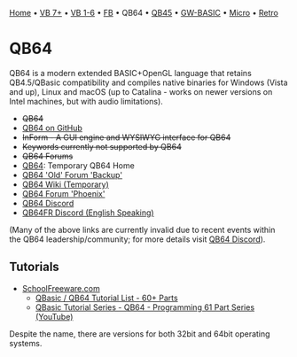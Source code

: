 [Home](https://gotbasic.com) • [VB 7+](vb.md) • [VB 1-6](vb6.md) • [FB](freebasic.md) • QB64 • [QB45](qb.md) • [GW-BASIC](gw-basic.md) • [Micro](micro.md) • [Retro](retro.md)

# QB64

QB64 is a modern extended BASIC+OpenGL language that retains QB4.5/QBasic compatibility and compiles native binaries for Windows (Vista and up), Linux and macOS (up to Catalina - works on newer versions on Intel machines, but with audio limitations).

- ~~QB64~~
- [QB64 on GitHub](https://github.com/QB64Team/qb64)
- ~~InForm - A GUI engine and WYSIWYG interface for QB64~~
- ~~Keywords currently not supported by QB64~~
- ~~QB64 Forums~~
- [QB64](http://bit.ly/QB64Official): Temporary QB64 Home
- [QB64 'Old' Forum 'Backup'](https://1drv.ms/u/s!AknUrv8RXVYMh5AJlcK_sTbAU0qm5A?e=s3HaUA)
- [QB64 Wiki (Temporary)](https://qb64phoenix.com/wiki/www.qb64.org/wiki/Main_Page.html)
- [QB64 Forum 'Phoenix'](https://qb64phoenix.com/forum/)
- [QB64 Discord](https://discord.gg/2t9HTYK)
- [QB64FR Discord (English Speaking)](https://discord.gg/uZ6ShdQZ)

(Many of the above links are currently invalid due to recent events within the QB64 leadership/community; for more details visit [QB64 Discord](https://discord.gg/2t9HTYK)).

## Tutorials

- [SchoolFreeware.com](https://www.schoolfreeware.com)
  - [QBasic / QB64 Tutorial List - 60+ Parts](https://www.schoolfreeware.com/QBasic_Tutorials_-_QB64_Tutorials_-_Programming_And_Code_Examples.html)
  - [QBasic Tutorial Series - QB64 - Programming 61 Part Series (YouTube)](https://www.youtube.com/playlist?list=PLF6199808BD4901E1)

Despite the name, there are versions for both 32bit and 64bit operating systems.
